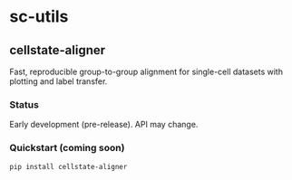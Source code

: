 # sc-utils

## cellstate-aligner

Fast, reproducible group-to-group alignment for single-cell datasets with plotting and label transfer.

### Status
Early development (pre-release). API may change.

### Quickstart (coming soon)
```bash
pip install cellstate-aligner
